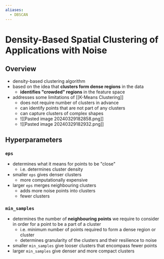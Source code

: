 ```yaml
---
aliases:
  - DBSCAN
---
```

# Density-Based Spatial Clustering of Applications with Noise
## Overview
- density-based clustering algorithm
- based on the idea that **clusters form dense regions** in the data
	- **identifies "crowded" regions** in the feature space
- addresses some limitations of [[K-Means Clustering]]
	- does not require number of clusters in advance
	- can identify points that are not part of any clusters
	- can capture clusters of complex shapes
	- ![[Pasted image 20240329182858.png]]
	- ![[Pasted image 20240329182932.png]]
## Hyperparameters
### `eps`
- determines what it means for points to be "close"
	- i.e. determines cluster density
- smaller `eps` gives denser clusters
	- more computationally expensive
- larger `eps` merges neighbouring clusters
	- adds more noise points into clusters
	- fewer clusters
### `min_samples`
- determines the number of **neighbouring points** we require to consider in order for a point to be a part of a cluster
	- i.e. minimum number of points required to form a dense region or cluster
	- determines granularity of the clusters and their resilience to noise
- smaller `min_samples` give looser clusters that encompass fewer points
- larger `min_samples` give denser and more compact clusters